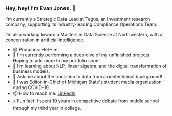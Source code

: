 ### Hey, hey! I'm Evan Jones. 👋 
I'm currently a Strategic Data Lead at Tegus, an investment research company, supporting its industry-leading Compliance Operations Team. 

I’m also working toward a Masters in Data Science at Northwestern, with a concentration in artificial intelligence.

- 😄 Pronouns: He/Him
- 🔭 I'm currently performing a deep dive of my unfinished projects. Hoping to add more to my portfolio soon! 
- 🌱 I’m learning about NLP, linear algebra, and the digital transformation of business models. 
- 💬 Ask me about the transition to data from a nontechnical background!
- 📰 I was Editor-in-Chief of Michigan State's student media organization during COVID-19.
- 📫 How to reach me: [LinkedIn](https://www.linkedin.com/in/ejones77/)
- ⚡ Fun fact: I spent 10 years in competitive debate from middle school through my third year in college.
